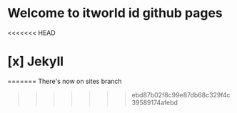 # Welcome to itworld id github pages

<<<<<<< HEAD
# [x] Jekyll

=======
There's now on sites branch
>>>>>>> ebd87b02f8c99e87db68c329f4c39589174afebd
